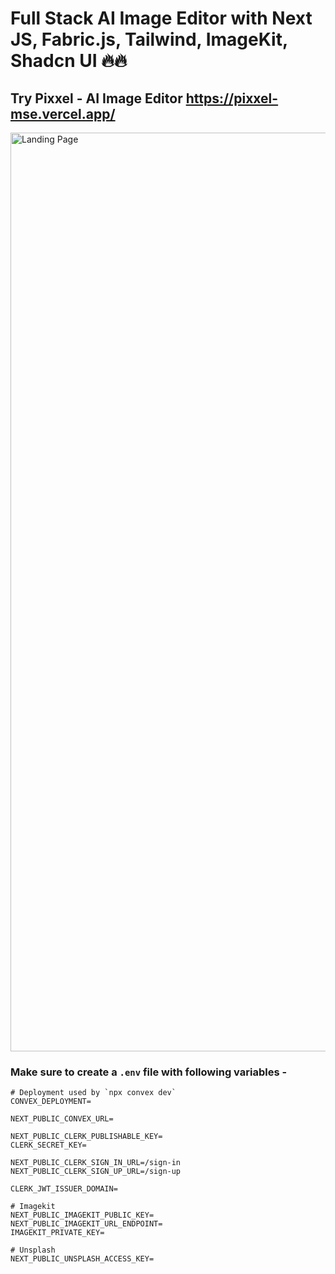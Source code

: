 # Full Stack AI Image Editor with Next JS, Fabric.js, Tailwind, ImageKit, Shadcn UI 🔥🔥
## Try Pixxel - AI Image Editor https://pixxel-mse.vercel.app/
<img width="1470" alt="Landing Page" src="https://github.com/user-attachments/assets/749d1111-d638-4b3d-addb-f5f6a5fc691f" />

### Make sure to create a `.env` file with following variables -

```
# Deployment used by `npx convex dev`
CONVEX_DEPLOYMENT=

NEXT_PUBLIC_CONVEX_URL=

NEXT_PUBLIC_CLERK_PUBLISHABLE_KEY=
CLERK_SECRET_KEY=

NEXT_PUBLIC_CLERK_SIGN_IN_URL=/sign-in
NEXT_PUBLIC_CLERK_SIGN_UP_URL=/sign-up

CLERK_JWT_ISSUER_DOMAIN=

# Imagekit
NEXT_PUBLIC_IMAGEKIT_PUBLIC_KEY=
NEXT_PUBLIC_IMAGEKIT_URL_ENDPOINT=
IMAGEKIT_PRIVATE_KEY=

# Unsplash
NEXT_PUBLIC_UNSPLASH_ACCESS_KEY=
```
